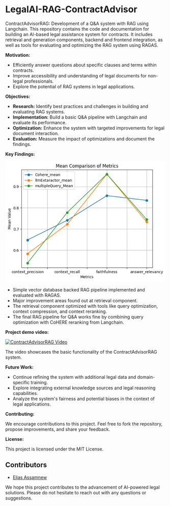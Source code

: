 # LegalAI-RAG-ContractAdvisor
ContractAdvisorRAG: Development of a Q&A system with RAG using Langchain. This repository contains the code and documentation for building an AI-based legal assistance system for contracts. It includes retrieval and generation components, backend and frontend integration, as well as tools for evaluating and optimizing the RAG system using RAGAS.

**Motivation:**

- Efficiently answer questions about specific clauses and terms within contracts.
- Improve accessibility and understanding of legal documents for non-legal professionals.
- Explore the potential of RAG systems in legal applications.

**Objectives:**

* **Research:** Identify best practices and challenges in building and evaluating RAG systems.
* **Implementation:** Build a basic Q&A pipeline with Langchain and evaluate its performance.
* **Optimization:** Enhance the system with targeted improvements for legal document interaction.
* **Evaluation:** Measure the impact of optimizations and document the findings.


**Key Findings:**

![Optimization Techniques Comparison](screenshots/comparison_improvement_approches.png)

* Simple vector database backed RAG pipeline implemented and evaluated with RAGAS.
* Major improvement areas found out at retrieval component.
* The retrieval component optimized with tools like query optimization, context compression, and context reranking.
* The final RAG pipeline for Q&A works fine by combining query optimization with CoHERE reranking from Langchain.

**Project demo video:**

[![ContractAdvisorRAG Video](https://img.youtube.com/vi/KjBWNNN3thA/maxresdefault.jpg)](https://www.youtube.com/watch?v=KjBWNNN3thA)

The video showcases the basic functionality of the ContractAdvisorRAG system.

**Future Work:**

* Continue refining the system with additional legal data and domain-specific training.
* Explore integrating external knowledge sources and legal reasoning capabilities.
* Analyze the system's fairness and potential biases in the context of legal applications.

**Contributing:**

We encourage contributions to this project. Feel free to fork the repository, propose improvements, and share your feedback.

**License:**

This project is licensed under the MIT License.

## Contributors

- [Elias Assamnew](https://github.com/gelifatsy) 

We hope this project contributes to the advancement of AI-powered legal solutions. Please do not hesitate to reach out with any questions or suggestions.